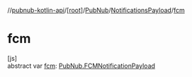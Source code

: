 //[pubnub-kotlin-api](../../../../index.md)/[[root]](../../index.md)/[PubNub](../index.md)/[NotificationsPayload](index.md)/[fcm](fcm.md)

# fcm

[js]\
abstract var [fcm](fcm.md): [PubNub.FCMNotificationPayload](../-f-c-m-notification-payload/index.md)
